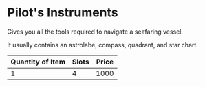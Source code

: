 # Pilot's Instruments

Gives you all the tools required to navigate a seafaring vessel.

It usually contains an astrolabe, compass, quadrant, and star chart.

| Quantity of Item | Slots | Price |
| ---------------- | ----- | ----- |
| 1                | 4     | 1000  |
